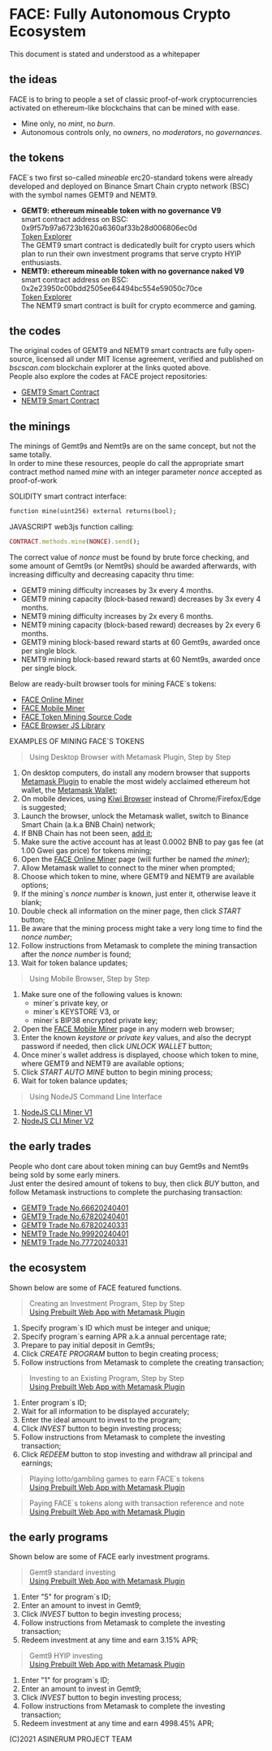 # FACE: Fully Autonomous Crypto Ecosystem
  
This document is stated and understood as a whitepaper
  
## the ideas
  
FACE is to bring to people a set of classic proof-of-work cryptocurrencies activated on ethereum-like blockchains that can be mined with ease.
- Mine only, no *mint*, no *burn*.
- Autonomous controls only, no *owners*, no *moderators*, no *governances*.
  
## the tokens
  
FACE`s two first so-called *mineable* erc20-standard tokens were already developed and deployed on Binance Smart Chain crypto network (BSC) with the symbol names GEMT9 and NEMT9.
- **GEMT9: ethereum mineable token with no governance V9**  
smart contract address on BSC:
0x9f57b97a6723b1620a6360af33b28d006806ec0d  
[Token Explorer](https://bscscan.com/token/0x9f57b97a6723b1620a6360af33b28d006806ec0d)  
The GEMT9 smart contract is dedicatedly built for crypto users which plan to run their own investment programs that serve crypto HYIP enthusiasts.
- **NEMT9: ethereum mineable token with no governance naked V9**  
smart contract address on BSC:
0x2e23950c00bdd2505ee64494bc554e59050c70ce  
[Token Explorer](https://bscscan.com/token/0x2e23950c00bdd2505ee64494bc554e59050c70ce)  
The NEMT9 smart contract is built for crypto ecommerce and gaming.
  
## the codes
  
The original codes of GEMT9 and NEMT9 smart contracts are fully open-source, licensed all under MIT license agreement, verified and published on *bscscan.com* blockchain explorer at the links quoted above.  
People also explore the codes at FACE project repositories:
- [GEMT9 Smart Contract](https://github.com/asinerum/face/tree/main/gemt9/contracts)
- [NEMT9 Smart Contract](https://github.com/asinerum/face/tree/main/nemt9/contracts)
  
## the minings
  
The minings of Gemt9s and Nemt9s are on the same concept, but not the same totally.  
In order to mine these resources, people do call the appropriate smart contract method named *mine* with an integer parameter *nonce* accepted as proof-of-work
  
SOLIDITY smart contract interface:
```ruby
function mine(uint256) external returns(bool);
```
  
JAVASCRIPT web3js function calling:
```ruby
CONTRACT.methods.mine(NONCE).send();
```
  
The correct value of *nonce* must be found by brute force checking, and some amount of Gemt9s (or Nemt9s) should be awarded afterwards, with increasing difficulty and decreasing capacity thru time:
- GEMT9 mining difficulty increases by 3x every 4 months.
- GEMT9 mining capacity (block-based reward) decreases by 3x every 4 months.
- NEMT9 mining difficulty increases by 2x every 6 months.
- NEMT9 mining capacity (block-based reward) decreases by 2x every 6 months.
- GEMT9 mining block-based reward starts at 60 Gemt9s, awarded once per single block.
- NEMT9 mining block-based reward starts at 60 Nemt9s, awarded once per single block.
  
Below are ready-built browser tools for mining FACE`s tokens:
- [FACE Online Miner](https://asinerum.github.io/face/mine)
- [FACE Mobile Miner](https://asinerum.github.io/face/dig)
- [FACE Token Mining Source Code](https://github.com/asinerum/face/blob/main/mine.html)
- [FACE Browser JS Library](https://github.com/asinerum/project/tree/master/scr)
  
EXAMPLES OF MINING FACE`S TOKENS
  
> Using Desktop Browser with Metamask Plugin, Step by Step
  
 1. On desktop computers, do install any modern browser that supports [Metamask Plugin](https://chromewebstore.google.com/detail/metamask/nkbihfbeogaeaoehlefnkodbefgpgknn) to enable the most widely acclaimed ethereum hot wallet, the [Metamask Wallet](https://metamask.io);
 2. On mobile devices, using [Kiwi Browser](https://kiwibrowser.com) instead of Chrome/Firefox/Edge is suggested;
 3. Launch the browser, unlock the Metamask wallet, switch to Binance Smart Chain (a.k.a BNB Chain) network;
 4. If BNB Chain has not been seen, [add it](https://academy.binance.com/en/articles/connecting-metamask-to-binance-smart-chain);
 5. Make sure the active account has at least 0.0002 BNB to pay gas fee (at 1.00 Gwei gas price) for tokens mining;
 6. Open the [FACE Online Miner](https://asinerum.github.io/face/mine) page (will further be named *the miner*);
 7. Allow Metamask wallet to connect to the miner when prompted;
 8. Choose which token to mine, where GEMT9 and NEMT9 are available options;
 9. If the mining`s *nonce number* is known, just enter it, otherwise leave it blank;
 10. Double check all information on the miner page, then click *START* button;
 11. Be aware that the mining process might take a very long time to find the *nonce number*;
 12. Follow instructions from Metamask to complete the mining transaction after the *nonce number* is found;
 13. Wait for token balance updates;
  
> Using Mobile Browser, Step by Step
  
 1. Make sure one of the following values is known:
    - miner`s private key, or
    - miner`s KEYSTORE V3, or
    - miner`s BIP38 encrypted private key;
 2. Open the [FACE Mobile Miner](https://asinerum.github.io/face/dig) page in any modern web browser;
 3. Enter the known *keystore or private key* values, and also the decrypt password if needed, then click *UNLOCK WALLET* button;
 4. Once miner`s wallet address is displayed, choose which token to mine, where GEMT9 and NEMT9 are available options;
 5. Click *START AUTO MINE* button to begin mining process;
 6. Wait for token balance updates;
  
> Using NodeJS Command Line Interface
  
 1. [NodeJS CLI Miner V1](https://github.com/asinerum/face/tree/main/CLI/node)
 2. [NodeJS CLI Miner V2](https://github.com/asinerum/face/tree/main/CLI/node2)
  
## the early trades
  
People who dont care about token mining can buy Gemt9s and Nemt9s being sold by some early miners.  
Just enter the desired amount of tokens to buy, then click *BUY* button, and follow Metamask instructions to complete the purchasing transaction:
- [GEMT9 Trade No.66620240401](https://asinerum.github.io/face/gemt9/tools/gemtbuy#oid=66620240401)
- [GEMT9 Trade No.67820240401](https://asinerum.github.io/face/gemt9/tools/gemtbuy#oid=67820240401)
- [GEMT9 Trade No.67820240331](https://asinerum.github.io/face/gemt9/tools/gemtbuy#oid=67820240331)
- [NEMT9 Trade No.99920240401](https://asinerum.github.io/face/nemt9/tools/nemtbuy#oid=99920240401)
- [NEMT9 Trade No.77720240331](https://asinerum.github.io/face/nemt9/tools/nemtbuy#oid=77720240331)
  
## the ecosystem
  
Shown below are some of FACE featured functions.
  
> Creating an Investment Program, Step by Step  
> [Using Prebuilt Web App with Metamask Plugin](https://asinerum.github.io/face/gemt9/tools/program)
  
 1. Specify program`s ID which must be integer and unique;
 2. Specify program`s earning APR a.k.a annual percentage rate;
 3. Prepare to pay initial deposit in Gemt9s;
 4. Click *CREATE PROGRAM* button to begin creating process;
 5. Follow instructions from Metamask to complete the creating transaction;
  
> Investing to an Existing Program, Step by Step  
> [Using Prebuilt Web App with Metamask Plugin](https://asinerum.github.io/face/gemt9/tools/invest)
  
 1. Enter program`s ID;
 2. Wait for all information to be displayed accurately;
 3. Enter the ideal amount to invest to the program;
 4. Click *INVEST* button to begin investing process;
 5. Follow instructions from Metamask to complete the investing transaction;
 6. Click *REDEEM* button to stop investing and withdraw all principal and earnings;
  
> Playing lotto/gambling games to earn FACE`s tokens  
> [Using Prebuilt Web App with Metamask Plugin](https://lode-hanoi.blogspot.com/)
  
> Paying FACE`s tokens along with transaction reference and note  
> [Using Prebuilt Web App with Metamask Plugin](https://asinerum.github.io/face/gemt9/tools/pay)
  
## the early programs
  
Shown below are some of FACE early investment programs.
  
> Gemt9 standard investing  
> [Using Prebuilt Web App with Metamask Plugin](https://asinerum.github.io/face/gemt9/tools/invest#oid=5)
  
 1. Enter "5" for program`s ID;
 2. Enter an amount to invest in Gemt9;
 3. Click *INVEST* button to begin investing process;
 4. Follow instructions from Metamask to complete the investing transaction;
 5. Redeem investment at any time and earn 3.15% APR;
  
> Gemt9 HYIP investing  
> [Using Prebuilt Web App with Metamask Plugin](https://asinerum.github.io/face/gemt9/tools/invest#oid=1)
  
 1. Enter "1" for program`s ID;
 2. Enter an amount to invest in Gemt9;
 3. Click *INVEST* button to begin investing process;
 4. Follow instructions from Metamask to complete the investing transaction;
 5. Redeem investment at any time and earn 4998.45% APR;
  
(C)2021 ASINERUM PROJECT TEAM
